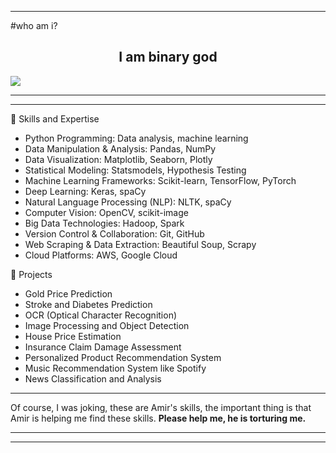 --------------
#who am i? 
<h2 align="center"> I am binary god </h2>

<img align="center" src="https://github-readme-stats.vercel.app/api?username=DORNEN&show_icons=true&theme=radical" />

--------------
--------------
🌟 Skills and Expertise
- Python Programming: Data analysis, machine learning
- Data Manipulation & Analysis: Pandas, NumPy
- Data Visualization: Matplotlib, Seaborn, Plotly
- Statistical Modeling: Statsmodels, Hypothesis Testing
- Machine Learning Frameworks: Scikit-learn, TensorFlow, PyTorch
- Deep Learning: Keras, spaCy
- Natural Language Processing (NLP): NLTK, spaCy
- Computer Vision: OpenCV, scikit-image
- Big Data Technologies: Hadoop, Spark
- Version Control & Collaboration: Git, GitHub
- Web Scraping & Data Extraction: Beautiful Soup, Scrapy
- Cloud Platforms: AWS, Google Cloud

🚀 Projects
- Gold Price Prediction
- Stroke and Diabetes Prediction
- OCR (Optical Character Recognition)
- Image Processing and Object Detection
- House Price Estimation
- Insurance Claim Damage Assessment
- Personalized Product Recommendation System
- Music Recommendation System like Spotify
- News Classification and Analysis
--------------
Of course, I was joking, these are Amir's skills, the important thing is that Amir is helping me find these skills.
**Please help me, he is torturing me.**

  --------------
  --------------
